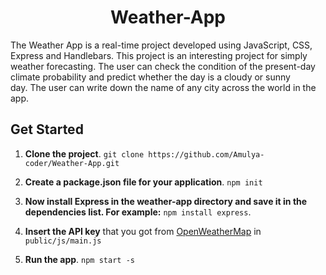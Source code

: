 <div align="center">
  <h1>Weather-App</h1>
</div>

The Weather App is a real-time project developed using JavaScript, CSS, Express and Handlebars. This project is an interesting project for simply weather forecasting. The user can check the condition of the present-day climate probability and predict whether the day is a cloudy or sunny day. The user can write down the name of any city across the world in the app.  

## Get Started

1. **Clone the project**. `git clone https://github.com/Amulya-coder/Weather-App.git`

2. **Create a package.json file for your application**.
   `npm init`

3. **Now install Express in the weather-app directory and save it in the dependencies list. For example:**
    `npm install express`.
    
4. **Insert the API key** that you got from [OpenWeatherMap](http://openweathermap.org) in `public/js/main.js`

5. **Run the app**. `npm start -s` 

